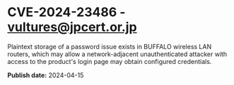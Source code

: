 # CVE-2024-23486 - vultures@jpcert.or.jp

Plaintext storage of a password issue exists in BUFFALO wireless LAN routers, which may allow a network-adjacent unauthenticated attacker with access to the product's login page may obtain configured credentials.

**Publish date:** 2024-04-15
